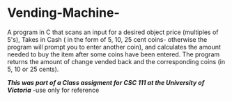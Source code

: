 # Vending-Machine-
A program in C that scans an input for a desired object price (multiples of 5's), Takes in Cash ( in the form of 5, 10, 25 cent coins- otherwise the program will prompt you to enter another coin), and calculates the amount needed to buy the item after some coins have been entered. The program returns the amount of change vended back and the corresponding coins (in 5, 10 or 25 cents).


***This was part of a Class assigment for CSC 111 at the University of Victoria***
-use only for reference 
